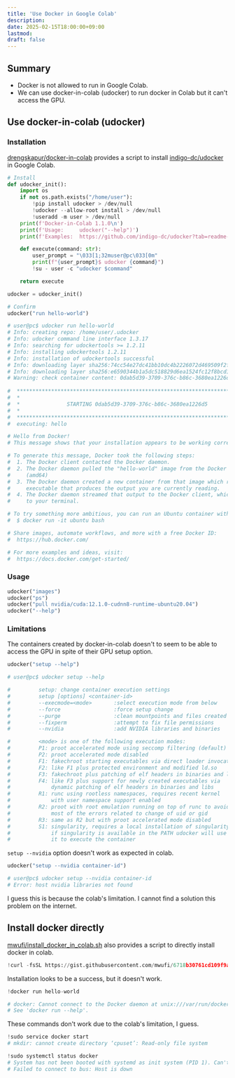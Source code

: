 ```yaml
---
title: 'Use Docker in Google Colab'
description: 
date: 2025-02-15T18:00:00+09:00
lastmod: 
draft: false
---
```


## Summary

- Docker is not allowed to run in Google Colab.
- We can use docker-in-colab (udocker) to run docker in Colab but it can't access the GPU.

## Use docker-in-colab (udocker)

### Installation

[drengskapur/docker-in-colab](https://github.com/drengskapur/docker-in-colab) provides a script to install [indigo-dc/udocker](https://github.com/indigo-dc/udocker) in Google Colab.

```python
# Install
def udocker_init():
    import os
    if not os.path.exists("/home/user"):
        !pip install udocker > /dev/null
        !udocker --allow-root install > /dev/null
        !useradd -m user > /dev/null
    print(f'Docker-in-Colab 1.1.0\n')
    print(f'Usage:     udocker("--help")')
    print(f'Examples:  https://github.com/indigo-dc/udocker?tab=readme-ov-file#examples')

    def execute(command: str):
        user_prompt = "\033[1;32muser@pc\033[0m"
        print(f"{user_prompt}$ udocker {command}")
        !su - user -c "udocker $command"

    return execute

udocker = udocker_init()
```

```python
# Confirm
udocker("run hello-world")

# user@pc$ udocker run hello-world
# Info: creating repo: /home/user/.udocker
# Info: udocker command line interface 1.3.17
# Info: searching for udockertools >= 1.2.11
# Info: installing udockertools 1.2.11
# Info: installation of udockertools successful
# Info: downloading layer sha256:74cc54e27dc41bb10dc4b2226072d469509f2f22f1a3ce74f4a59661a1d44602
# Info: downloading layer sha256:e6590344b1a5dc518829d6ea1524fc12f8bcd14ee9a02aa6ad8360cce3a9a9e9
# Warning: check container content: 0dab5d39-3709-376c-b86c-3680ea1226d5
 
#  ****************************************************************************** 
#  *                                                                            * 
#  *               STARTING 0dab5d39-3709-376c-b86c-3680ea1226d5                * 
#  *                                                                            * 
#  ****************************************************************************** 
#  executing: hello

# Hello from Docker!
# This message shows that your installation appears to be working correctly.

# To generate this message, Docker took the following steps:
#  1. The Docker client contacted the Docker daemon.
#  2. The Docker daemon pulled the "hello-world" image from the Docker Hub.
#     (amd64)
#  3. The Docker daemon created a new container from that image which runs the
#     executable that produces the output you are currently reading.
#  4. The Docker daemon streamed that output to the Docker client, which sent it
#     to your terminal.

# To try something more ambitious, you can run an Ubuntu container with:
#  $ docker run -it ubuntu bash

# Share images, automate workflows, and more with a free Docker ID:
#  https://hub.docker.com/

# For more examples and ideas, visit:
#  https://docs.docker.com/get-started/
```

### Usage

```python
udocker("images")
udocker("ps")
udocker("pull nvidia/cuda:12.1.0-cudnn8-runtime-ubuntu20.04")
udocker("--help")
```

### Limitations

The containers created by docker-in-colab doesn't to seem to be able to access the GPU in spite of their GPU setup option.

```python
udocker("setup --help")

# user@pc$ udocker setup --help

#         setup: change container execution settings
#         setup [options] <container-id>
#         --execmode=<mode>       :select execution mode from below
#         --force                 :force setup change
#         --purge                 :clean mountpoints and files created by udocker
#         --fixperm               :attempt to fix file permissions
#         --nvidia                :add NVIDIA libraries and binaries

#         <mode> is one of the following execution modes:
#         P1: proot accelerated mode using seccomp filtering (default)
#         P2: proot accelerated mode disabled
#         F1: fakechroot starting executables via direct loader invocation
#         F2: like F1 plus protected environment and modified ld.so
#         F3: fakechroot plus patching of elf headers in binaries and libs
#         F4: like F3 plus support for newly created executables via
#             dynamic patching of elf headers in binaries and libs
#         R1: runc using rootless namespaces, requires recent kernel
#             with user namespace support enabled
#         R2: proot with root emulation running on top of runc to avoid
#             most of the errors related to change of uid or gid
#         R3: same as R2 but with proot accelerated mode disabled
#         S1: singularity, requires a local installation of singularity,
#             if singularity is available in the PATH udocker will use
#             it to execute the container
```

``setup --nvidia`` option doesn't work as expected in colab.

```python
udocker("setup --nvidia container-id")

# user@pc$ udocker setup --nvidia container-id
# Error: host nvidia libraries not found
```

I guess this is because the colab's limitation. I cannot find a solution this problem on the internet.

## Install docker directly

[mwufi/install_docker_in_colab.sh](https://gist.github.com/mwufi/6718b30761cd109f9aff04c5144eb885) also provides a script to directly install docker in colab.

```python
!curl -fsSL https://gist.githubusercontent.com/mwufi/6718b30761cd109f9aff04c5144eb885/raw/install_docker_in_colab.sh | sh
```

Installation looks to be a success, but it doesn't work.

```python
!docker run hello-world

# docker: Cannot connect to the Docker daemon at unix:///var/run/docker.sock. Is the docker daemon running?.
# See 'docker run --help'.
```

These commands don't work due to the colab's limitation, I guess.

```python
!sudo service docker start
# mkdir: cannot create directory ‘cpuset’: Read-only file system

!sudo systemctl status docker
# System has not been booted with systemd as init system (PID 1). Can't operate.
# Failed to connect to bus: Host is down
```
